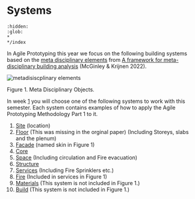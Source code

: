 # Systems
```{toctree}
:hidden:
:glob:
*
*/index
```

In Agile Prototyping this year we focus on the following building systems based on the [meta disciplinary elements] from [A framework for meta-disciplinary building analysis] (McGinley & Krijnen 2022).

![metadisiscplinary elements](/Agile/img/meta-disc-elements.jpg)

Figure 1. Meta Disciplinary Objects.

In week [1] you will choose one of the following systems to work with this semester. Each system contains examples of how to apply the Agile Prototyping Methodology Part 1 to it.

1. [Site] (location)
2. [Floor] (This was missing in the orginal paper) (Including Storeys, slabs and the plenum)
1. [Facade] (named skin in Figure 1)
1. [Core]
2. [Space] (Including circulation and Fire evacuation)
1. [Structure]
1. [Services] (Including Fire Sprinklers etc.)
1. [Fire] (Included in services in Figure 1)
1. [Materials] (This system is not included in Figure 1.)
1. [Build] (This system is not included in Figure 1.)

[1]: /Schedule/01

[Site]: /Agile/Systems/Site
[Floor]: /Agile/Systems/Floor
[Facade]: /Agile/Systems/Facade
[Core]: /Agile/Systems/Core
[Space]: /Agile/Systems/Space
[Structure]: /Agile/Systems/Structure
[Services]: /Agile/Systems/Services
[Fire]: /Agile/Systems/Fire
[Materials]: /Agile/Systems/Materials
[Build]: /Agile/Systems/Build

[meta disciplinary elements]: /Agile/Concepts/MetaDisciplinary

[A framework for meta-disciplinary building analysis]: https://www.researchgate.net/publication/363579368_A_framework_for_meta-disciplinary_building_analysis
